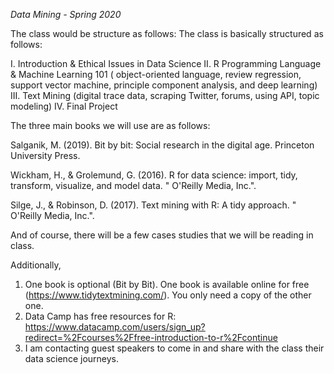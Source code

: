 *Data Mining - Spring 2020*

The class would be structure as follows: 
The class is basically structured as follows: 
 
I. Introduction & Ethical Issues in Data Science 
II. R Programming Language & Machine Learning 101 ( object-oriented language, review regression, support vector machine, principle component analysis, and deep learning)
III. Text Mining (digital trace data, scraping Twitter, forums, using API, topic modeling)
IV. Final Project 
 
The three main books we will use are as follows: 
 
Salganik, M. (2019). Bit by bit: Social research in the digital age. Princeton University Press.
 
Wickham, H., & Grolemund, G. (2016). R for data science: import, tidy, transform, visualize, and model data. " O'Reilly Media, Inc.".
 
Silge, J., & Robinson, D. (2017). Text mining with R: A tidy approach. " O'Reilly Media, Inc.".
 
And of course, there will be a few cases studies that we will be reading in class. 


Additionally,
 
1. One book is optional (Bit by Bit). One book is available online for free (https://www.tidytextmining.com/). You only need a copy of the other one. 
2. Data Camp has free resources for R: https://www.datacamp.com/users/sign_up?redirect=%2Fcourses%2Ffree-introduction-to-r%2Fcontinue
3. I am contacting guest speakers to come in and share with the class their data science journeys. 
 
 
 
